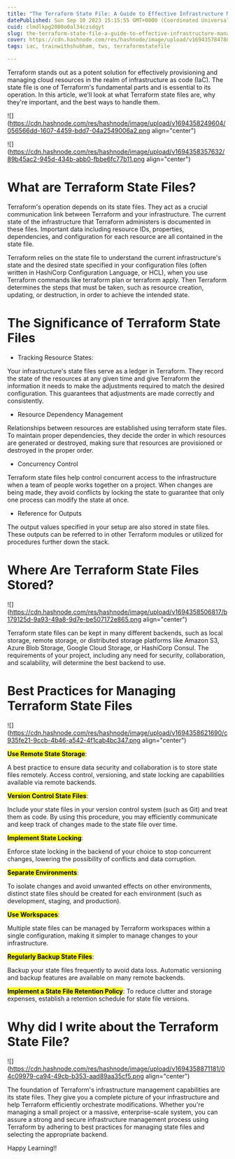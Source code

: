```yaml
---
title: "The Terraform State File: A Guide to Effective Infrastructure Management"
datePublished: Sun Sep 10 2023 15:15:55 GMT+0000 (Coordinated Universal Time)
cuid: clmdlkpg2000o0al34czsdqyt
slug: the-terraform-state-file-a-guide-to-effective-infrastructure-management
cover: https://cdn.hashnode.com/res/hashnode/image/upload/v1694357847806/f16bc461-60ed-41ac-b7fd-22619517aed8.jpeg
tags: iac, trainwithshubham, tws, terraformstatefile

---
```


Terraform stands out as a potent solution for effectively provisioning and managing cloud resources in the realm of infrastructure as code (IaC). The state file is one of Terraform's fundamental parts and is essential to its operation. In this article, we'll look at what Terraform state files are, why they're important, and the best ways to handle them.

![](https://cdn.hashnode.com/res/hashnode/image/upload/v1694358249604/056566dd-1607-4459-bdd7-04a2549006a2.png align="center")

![](https://cdn.hashnode.com/res/hashnode/image/upload/v1694358357632/89b45ac2-945d-434b-abb0-fbbe6fc77b11.png align="center")

# **What are Terraform State Files?**

Terraform's operation depends on its state files. They act as a crucial communication link between Terraform and your infrastructure. The current state of the infrastructure that Terraform administers is documented in these files. Important data including resource IDs, properties, dependencies, and configuration for each resource are all contained in the state file.

Terraform relies on the state file to understand the current infrastructure's state and the desired state specified in your configuration files (often written in HashiCorp Configuration Language, or HCL), when you use Terraform commands like terraform plan or terraform apply. Then Terraform determines the steps that must be taken, such as resource creation, updating, or destruction, in order to achieve the intended state.

# **The Significance of Terraform State Files**

* Tracking Resource States:
    

Your infrastructure's state files serve as a ledger in Terraform. They record the state of the resources at any given time and give Terraform the information it needs to make the adjustments required to match the desired configuration. This guarantees that adjustments are made correctly and consistently.

* Resource Dependency Management
    

Relationships between resources are established using terraform state files. To maintain proper dependencies, they decide the order in which resources are generated or destroyed, making sure that resources are provisioned or destroyed in the proper order.

* Concurrency Control
    

Terraform state files help control concurrent access to the infrastructure when a team of people works together on a project. When changes are being made, they avoid conflicts by locking the state to guarantee that only one process can modify the state at once.

* Reference for Outputs
    

The output values specified in your setup are also stored in state files. These outputs can be referred to in other Terraform modules or utilized for procedures further down the stack.

# **Where Are Terraform State Files Stored?**

![](https://cdn.hashnode.com/res/hashnode/image/upload/v1694358506817/b179125d-9a93-49a8-9d7e-be507172e865.png align="center")

Terraform state files can be kept in many different backends, such as local storage, remote storage, or distributed storage platforms like Amazon S3, Azure Blob Storage, Google Cloud Storage, or HashiCorp Consul. The requirements of your project, including any need for security, collaboration, and scalability, will determine the best backend to use.

# **Best Practices for Managing Terraform State Files**

![](https://cdn.hashnode.com/res/hashnode/image/upload/v1694358621690/c935fe21-9ccb-4b46-a542-4f1cab4bc347.png align="center")

**<mark>Use Remote State Storage</mark>**:

A best practice to ensure data security and collaboration is to store state files remotely. Access control, versioning, and state locking are capabilities available via remote backends.

**<mark>Version Control State Files</mark>**:

Include your state files in your version control system (such as Git) and treat them as code. By using this procedure, you may efficiently communicate and keep track of changes made to the state file over time.

**<mark>Implement State Locking</mark>**:

Enforce state locking in the backend of your choice to stop concurrent changes, lowering the possibility of conflicts and data corruption.

**<mark>Separate Environments</mark>**:

To isolate changes and avoid unwanted effects on other environments, distinct state files should be created for each environment (such as development, staging, and production).

**<mark>Use Workspaces</mark>**:

Multiple state files can be managed by Terraform workspaces within a single configuration, making it simpler to manage changes to your infrastructure.

**<mark>Regularly Backup State Files</mark>**:

Backup your state files frequently to avoid data loss. Automatic versioning and backup features are available on many remote backends.

**<mark>Implement a State File Retention Policy</mark>**: To reduce clutter and storage expenses, establish a retention schedule for state file versions.

# **Why did I write about the Terraform State File?**

![](https://cdn.hashnode.com/res/hashnode/image/upload/v1694358871181/04c09979-ca94-49cb-b353-aad89aa35cf5.png align="center")

The foundation of Terraform's infrastructure management capabilities are its state files. They give you a complete picture of your infrastructure and help Terraform efficiently orchestrate modifications. Whether you're managing a small project or a massive, enterprise-scale system, you can assure a strong and secure infrastructure management process using Terraform by adhering to best practices for managing state files and selecting the appropriate backend.

Happy Learning!!